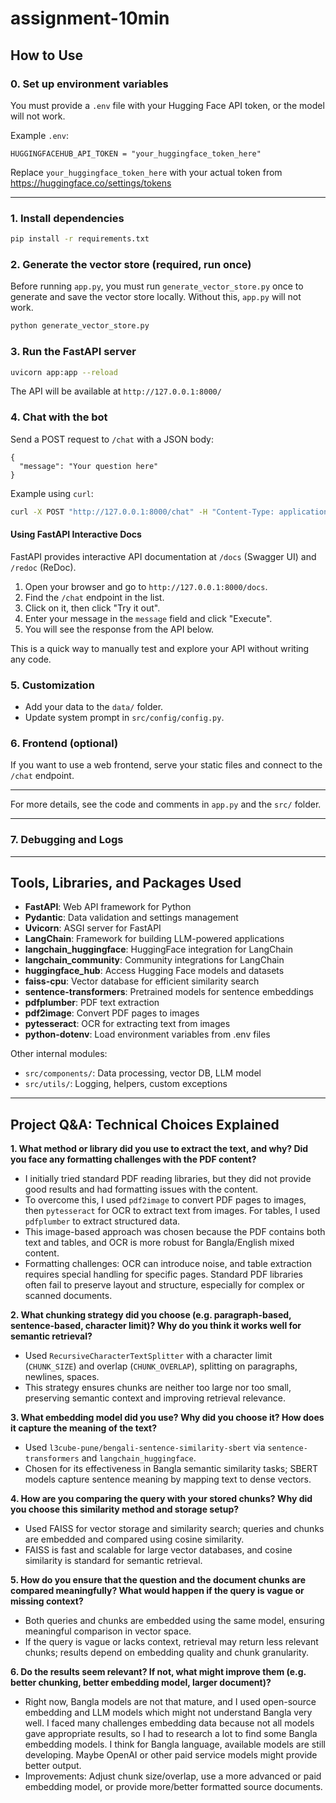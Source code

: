 # assignment-10min

## How to Use

### 0. Set up environment variables

You must provide a `.env` file with your Hugging Face API token, or the model will not work.

Example `.env`:

```
HUGGINGFACEHUB_API_TOKEN = "your_huggingface_token_here"
```

Replace `your_huggingface_token_here` with your actual token from https://huggingface.co/settings/tokens

---

### 1. Install dependencies

```bash
pip install -r requirements.txt
```

### 2. Generate the vector store (required, run once)

Before running `app.py`, you must run `generate_vector_store.py` once to generate and save the vector store locally. Without this, `app.py` will not work.

```bash
python generate_vector_store.py
```

### 3. Run the FastAPI server

```bash
uvicorn app:app --reload
```

The API will be available at `http://127.0.0.1:8000/`

### 4. Chat with the bot

Send a POST request to `/chat` with a JSON body:

```
{
  "message": "Your question here"
}
```

Example using `curl`:

```bash
curl -X POST "http://127.0.0.1:8000/chat" -H "Content-Type: application/json" -d '{"message": "Hello"}'
```

#### Using FastAPI Interactive Docs

FastAPI provides interactive API documentation at `/docs` (Swagger UI) and `/redoc` (ReDoc).

1. Open your browser and go to `http://127.0.0.1:8000/docs`.
2. Find the `/chat` endpoint in the list.
3. Click on it, then click "Try it out".
4. Enter your message in the `message` field and click "Execute".
5. You will see the response from the API below.

This is a quick way to manually test and explore your API without writing any code.

### 5. Customization

- Add your data to the `data/` folder.
- Update system prompt in `src/config/config.py`.

### 6. Frontend (optional)

If you want to use a web frontend, serve your static files and connect to the `/chat` endpoint.

---

For more details, see the code and comments in `app.py` and the `src/` folder.

---

### 7. Debugging and Logs

---

## Tools, Libraries, and Packages Used

- **FastAPI**: Web API framework for Python
- **Pydantic**: Data validation and settings management
- **Uvicorn**: ASGI server for FastAPI
- **LangChain**: Framework for building LLM-powered applications
- **langchain_huggingface**: HuggingFace integration for LangChain
- **langchain_community**: Community integrations for LangChain
- **huggingface_hub**: Access Hugging Face models and datasets
- **faiss-cpu**: Vector database for efficient similarity search
- **sentence-transformers**: Pretrained models for sentence embeddings
- **pdfplumber**: PDF text extraction
- **pdf2image**: Convert PDF pages to images
- **pytesseract**: OCR for extracting text from images
- **python-dotenv**: Load environment variables from .env files

Other internal modules:

- `src/components/`: Data processing, vector DB, LLM model
- `src/utils/`: Logging, helpers, custom exceptions

---

## Project Q&A: Technical Choices Explained

**1. What method or library did you use to extract the text, and why? Did you face any formatting challenges with the PDF content?**

- I initially tried standard PDF reading libraries, but they did not provide good results and had formatting issues with the content.
- To overcome this, I used `pdf2image` to convert PDF pages to images, then `pytesseract` for OCR to extract text from images. For tables, I used `pdfplumber` to extract structured data.
- This image-based approach was chosen because the PDF contains both text and tables, and OCR is more robust for Bangla/English mixed content.
- Formatting challenges: OCR can introduce noise, and table extraction requires special handling for specific pages. Standard PDF libraries often fail to preserve layout and structure, especially for complex or scanned documents.

**2. What chunking strategy did you choose (e.g. paragraph-based, sentence-based, character limit)? Why do you think it works well for semantic retrieval?**

- Used `RecursiveCharacterTextSplitter` with a character limit (`CHUNK_SIZE`) and overlap (`CHUNK_OVERLAP`), splitting on paragraphs, newlines, spaces.
- This strategy ensures chunks are neither too large nor too small, preserving semantic context and improving retrieval relevance.

**3. What embedding model did you use? Why did you choose it? How does it capture the meaning of the text?**

- Used `l3cube-pune/bengali-sentence-similarity-sbert` via `sentence-transformers` and `langchain_huggingface`.
- Chosen for its effectiveness in Bangla semantic similarity tasks; SBERT models capture sentence meaning by mapping text to dense vectors.

**4. How are you comparing the query with your stored chunks? Why did you choose this similarity method and storage setup?**

- Used FAISS for vector storage and similarity search; queries and chunks are embedded and compared using cosine similarity.
- FAISS is fast and scalable for large vector databases, and cosine similarity is standard for semantic retrieval.

**5. How do you ensure that the question and the document chunks are compared meaningfully? What would happen if the query is vague or missing context?**

- Both queries and chunks are embedded using the same model, ensuring meaningful comparison in vector space.
- If the query is vague or lacks context, retrieval may return less relevant chunks; results depend on embedding quality and chunk granularity.

**6. Do the results seem relevant? If not, what might improve them (e.g. better chunking, better embedding model, larger document)?**

- Right now, Bangla models are not that mature, and I used open-source embedding and LLM models which might not understand Bangla very well. I faced many challenges embedding data because not all models gave appropriate results, so I had to research a lot to find some Bangla embedding models. I think for Bangla language, available models are still developing. Maybe OpenAI or other paid service models might provide better output.
- Improvements: Adjust chunk size/overlap, use a more advanced or paid embedding model, or provide more/better formatted source documents.
